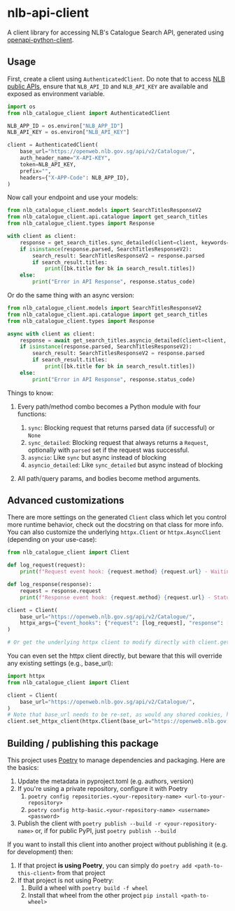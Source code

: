 # nlb-api-client
A client library for accessing NLB's Catalogue Search API, generated using [openapi-python-client](https://github.com/openapi-generators/openapi-python-client).

## Usage
First, create a client using `AuthenticatedClient`. Do note that to access [NLB public APIs](https://www.nlb.gov.sg/main/partner-us/contribute-and-create-with-us/NLBLabs), ensure that `NLB_API_ID` and `NLB_API_KEY` are available and exposed as environment variable.

```python
import os
from nlb_catalogue_client import AuthenticatedClient

NLB_APP_ID = os.environ["NLB_APP_ID"]
NLB_API_KEY = os.environ["NLB_API_KEY"]

client = AuthenticatedClient(
    base_url="https://openweb.nlb.gov.sg/api/v2/Catalogue/",
    auth_header_name="X-API-KEY",
    token=NLB_API_KEY,
    prefix="",
    headers={"X-APP-Code": NLB_APP_ID},
)
```

Now call your endpoint and use your models:

```python
from nlb_catalogue_client.models import SearchTitlesResponseV2
from nlb_catalogue_client.api.catalogue import get_search_titles
from nlb_catalogue_client.types import Response

with client as client:
    response = get_search_titles.sync_detailed(client=client, keywords="Snow White")
    if isinstance(response.parsed, SearchTitlesResponseV2):
        search_result: SearchTitlesResponseV2 = response.parsed
        if search_result.titles:
            print([bk.title for bk in search_result.titles])
    else:
        print("Error in API Response", response.status_code)
```

Or do the same thing with an async version:

```python
from nlb_catalogue_client.models import SearchTitlesResponseV2
from nlb_catalogue_client.api.catalogue import get_search_titles
from nlb_catalogue_client.types import Response

async with client as client:
    response = await get_search_titles.asyncio_detailed(client=client, keywords="Snow White")
    if isinstance(response.parsed, SearchTitlesResponseV2):
        search_result: SearchTitlesResponseV2 = response.parsed
        if search_result.titles:
            print([bk.title for bk in search_result.titles])
    else:
        print("Error in API Response", response.status_code)
```


Things to know:
1. Every path/method combo becomes a Python module with four functions:
    1. `sync`: Blocking request that returns parsed data (if successful) or `None`
    1. `sync_detailed`: Blocking request that always returns a `Request`, optionally with `parsed` set if the request was successful.
    1. `asyncio`: Like `sync` but async instead of blocking
    1. `asyncio_detailed`: Like `sync_detailed` but async instead of blocking

1. All path/query params, and bodies become method arguments.

## Advanced customizations

There are more settings on the generated `Client` class which let you control more runtime behavior, check out the docstring on that class for more info. You can also customize the underlying `httpx.Client` or `httpx.AsyncClient` (depending on your use-case):

```python
from nlb_catalogue_client import Client

def log_request(request):
    print(f"Request event hook: {request.method} {request.url} - Waiting for response")

def log_response(response):
    request = response.request
    print(f"Response event hook: {request.method} {request.url} - Status {response.status_code}")

client = Client(
    base_url="https://openweb.nlb.gov.sg/api/v2/Catalogue/",
    httpx_args={"event_hooks": {"request": [log_request], "response": [log_response]}},
)

# Or get the underlying httpx client to modify directly with client.get_httpx_client() or client.get_async_httpx_client()
```

You can even set the httpx client directly, but beware that this will override any existing settings (e.g., base_url):

```python
import httpx
from nlb_catalogue_client import Client

client = Client(
    base_url="https://openweb.nlb.gov.sg/api/v2/Catalogue/",
)
# Note that base_url needs to be re-set, as would any shared cookies, headers, etc.
client.set_httpx_client(httpx.Client(base_url="https://openweb.nlb.gov.sg/api/v2/Catalogue/", proxies="http://localhost:8030"))
```

## Building / publishing this package
This project uses [Poetry](https://python-poetry.org/) to manage dependencies  and packaging.  Here are the basics:
1. Update the metadata in pyproject.toml (e.g. authors, version)
1. If you're using a private repository, configure it with Poetry
    1. `poetry config repositories.<your-repository-name> <url-to-your-repository>`
    1. `poetry config http-basic.<your-repository-name> <username> <password>`
1. Publish the client with `poetry publish --build -r <your-repository-name>` or, if for public PyPI, just `poetry publish --build`

If you want to install this client into another project without publishing it (e.g. for development) then:
1. If that project **is using Poetry**, you can simply do `poetry add <path-to-this-client>` from that project
1. If that project is not using Poetry:
    1. Build a wheel with `poetry build -f wheel`
    1. Install that wheel from the other project `pip install <path-to-wheel>`

